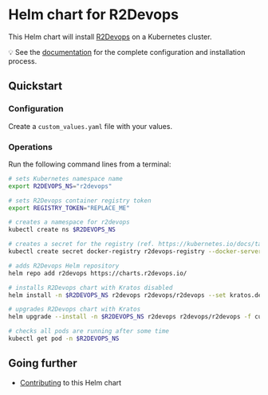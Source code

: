 # Helm chart for R2Devops

This Helm chart will install [R2Devops](https://r2devops.io/) on a Kubernetes cluster.

💡 See the [documentation](https://docs.r2devops.io/self-managed/kubernetes) for the complete configuration and installation process.

## Quickstart

### Configuration

Create a `custom_values.yaml` file with your values.

### Operations

Run the following command lines from a terminal:

```bash
# sets Kubernetes namespace name
export R2DEVOPS_NS="r2devops"

# sets R2Devops container registry token
export REGISTRY_TOKEN="REPLACE_ME"

# creates a namespace for r2devops
kubectl create ns $R2DEVOPS_NS

# creates a secret for the registry (ref. https://kubernetes.io/docs/tasks/configure-pod-container/pull-image-private-registry/)
kubectl create secret docker-registry r2devops-registry --docker-server=registry.gitlab.com/r2devops --docker-username=r2devops-user --docker-password=$REGISTRY_TOKEN -n $R2DEVOPS_NS

# adds R2Devops Helm repository
helm repo add r2devops https://charts.r2devops.io/

# installs R2Devops chart with Kratos disabled
helm install -n $R2DEVOPS_NS r2devops r2devops/r2devops --set kratos.dependency.enabled=false -f custom_values.yaml

# upgrades R2Devops chart with Kratos
helm upgrade --install -n $R2DEVOPS_NS r2devops r2devops/r2devops -f custom_values.yaml

# checks all pods are running after some time
kubectl get pod -n $R2DEVOPS_NS
```

## Going further

* [Contributing](CONTIBUTING.md) to this Helm chart
